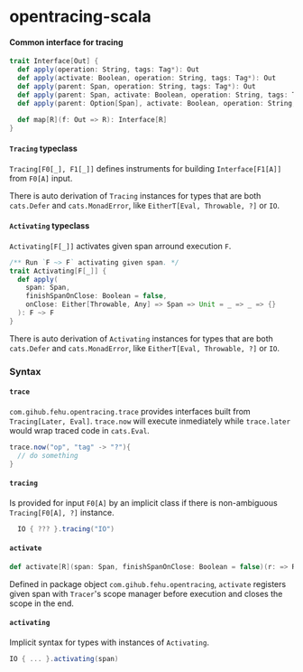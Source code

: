 # opentracing-scala

#### Common interface for tracing

```scala
trait Interface[Out] {
  def apply(operation: String, tags: Tag*): Out
  def apply(activate: Boolean, operation: String, tags: Tag*): Out
  def apply(parent: Span, operation: String, tags: Tag*): Out
  def apply(parent: Span, activate: Boolean, operation: String, tags: Tag*): Out
  def apply(parent: Option[Span], activate: Boolean, operation: String, tags: Map[String, TagValue]): Out

  def map[R](f: Out => R): Interface[R]
}
```

#### `Tracing` typeclass

`Tracing[F0[_], F1[_]]` defines instruments for building `Interface[F1[A]]` from `F0[A]` input.

There is auto derivation of `Tracing` instances for types that are both `cats.Defer` and `cats.MonadError`, like `EitherT[Eval, Throwable, ?]` or `IO`.


#### `Activating` typeclass

`Activating[F[_]]` activates given span arround execution `F`.

```scala
/** Run `F ~> F` activating given span. */
trait Activating[F[_]] {
  def apply(
    span: Span,
    finishSpanOnClose: Boolean = false,
    onClose: Either[Throwable, Any] => Span => Unit = _ => _ => {}
  ): F ~> F
}
```

There is auto derivation of `Activating` instances for types that are both `cats.Defer` and `cats.MonadError`, like `EitherT[Eval, Throwable, ?]` or `IO`.


### Syntax

#### `trace`

`com.gihub.fehu.opentracing.trace` provides interfaces built from `Tracing[Later, Eval]`.
`trace.now` will execute inmediately while `trace.later` would wrap traced code in `cats.Eval`.

```scala
trace.now("op", "tag" -> "?"){
  // do something
}
```

#### `tracing`

Is provided for input `F0[A]` by an implicit class if there is non-ambiguous `Tracing[F0[A], ?]` instance.

```scala
  IO { ??? }.tracing("IO")
```


#### `activate`
```scala
def activate[R](span: Span, finishSpanOnClose: Boolean = false)(r: => R)(implicit tracer: Tracer): R
```

Defined in package object `com.gihub.fehu.opentracing`, `activate` registers given span with `Tracer`'s scope manager before execution and closes the scope in the end.

#### `activating`
Implicit syntax for types with instances of `Activating`.

```scala
IO { ... }.activating(span)
```





